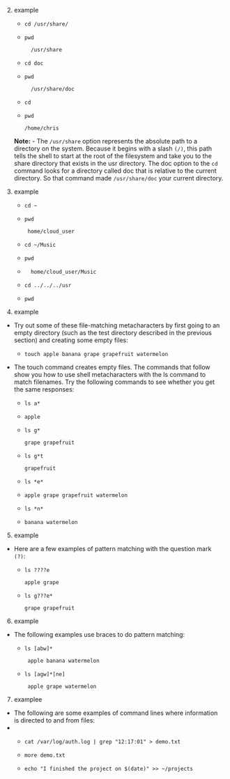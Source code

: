 




2. example 

   - `cd /usr/share/`
   - `pwd`
       
           /usr/share

   - `cd doc`
   - `pwd`

           /usr/share/doc

   - `cd`
   - `pwd`

         /home/chris

    **Note:** - The `/usr/share` option represents the absolute path to a directory on the system. Because it begins with a slash `(/)`, this path tells the shell to start at the root of the filesystem and take you to the share directory that exists in the usr directory. The doc option to the `cd` command looks for a directory called doc that is relative to the current directory. So that command made `/usr/share/doc` your current directory.


3. example

   -  `cd ~`
   -  `pwd`

           home/cloud_user

   -  `cd ~/Music`
   -  `pwd`
   -  
           home/cloud_user/Music

   -  `cd ../../../usr`
   -  `pwd`


4. example
- Try out some of these file-matching metacharacters by first going to an empty directory (such as the test directory described in the previous section) and creating some empty files:
  
   - `touch apple banana grape grapefruit watermelon`

- The touch command creates empty files. The commands that follow show you how to use shell metacharacters with the ls command to match filenames. Try the following commands to see whether you get the same responses:
    - `ls a*`
    - 
          apple

    - `ls g*`

          grape grapefruit

    - `ls g*t`

          grapefruit

    - `ls *e*`
    - 
          apple grape grapefruit watermelon

    - `ls *n*`
    - 
          banana watermelon


5. example
- Here are a few examples of pattern matching with the question mark `(?)`:

    - `ls ????e`

          apple grape

    - `ls g???e*`

          grape grapefruit

6. example
- The following examples use braces to do pattern matching:
  
  - `ls [abw]*`
  
         apple banana watermelon
  
  - `ls [agw]*[ne]`

         apple grape watermelon
            
7. examplee
- The following are some examples of command lines where information is directed to and from files:
- 
  - `cat /var/log/auth.log | grep "12:17:01" > demo.txt`

  - `more demo.txt`
   
  - `echo "I finished the project on $(date)" >> ~/projects`